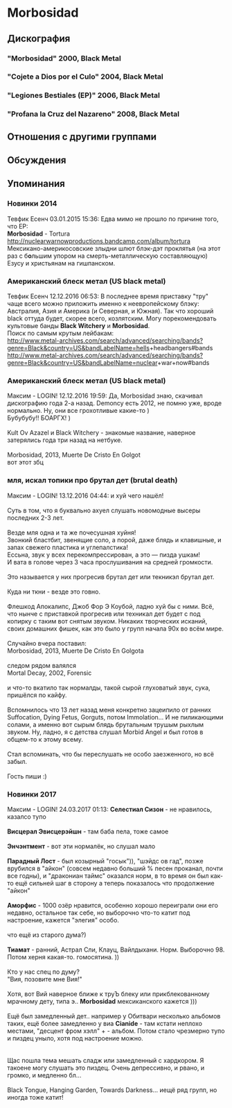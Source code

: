 # Morbosidad



## Дискография

### "Morbosidad" 2000, Black Metal



### "Cojete a Dios por el Culo" 2004, Black Metal



### "Legiones Bestiales (EP)" 2006, Black Metal



### "Profana la Cruz del Nazareno" 2008, Black Metal




## Отношения с другими группами


## Обсуждения


## Упоминания

### Новинки 2014

Тевфик Есенч 03.01.2015 15:36:
Едва мимо не прошло по причине того, что EP:<BR><B>Morbosidad</B> - Tortura <A HREF="http://nuclearwarnowproductions.bandcamp.com/album/tortura" TARGET="_blank">http://nuclearwarnowproductions.bandcamp.com/album/tortura</A><BR>Мексикано-америкосовские злыдни шлют блэк-дэт проклятья (на этот раз с б<B>о</B>льшим упором на смерть-металлическую составляющую) Езусу и христьянам на гишпанском.

### Американский блеск метал (US black metal)

Тевфик Есенч 12.12.2016 06:53:
В последнее время приставку "тру" чаще всего можно приложить именно к неевропейскому блэку: Австралия, Азия и Америка (и Северная, и Южная). Так что хороший black оттуда будет, скорее всего, козлятским. Могу порекомендовать культовые банды <B>Black Witchery</B> и <B>Morbosidad</B>.<BR>Поиск по самым крутым лейбакам:<BR><A HREF="http://www.metal-archives.com/search/advanced/searching/bands?genre=Black&country=US&bandLabelName=hells" TARGET="_blank">http://www.metal-archives.com/search/advanced/searching/bands?genre=Black&country=US&bandLabelName=hells</A>+headbangers#bands<BR><A HREF="http://www.metal-archives.com/search/advanced/searching/bands?genre=Black&country=US&bandLabelName=nuclear" TARGET="_blank">http://www.metal-archives.com/search/advanced/searching/bands?genre=Black&country=US&bandLabelName=nuclear</A>+war+now#bands<BR>

### Американский блеск метал (US black metal)

Максим - LOGIN! 12.12.2016 19:59:
Да, Morbosidad знаю, скачивал дискографию года 2-а назад. Demoncy есть 2012, не помню уже, вроде нормально. Ну, они все грохотливые какие-то )<BR>Бубубубу!! БОАРГХ! )<BR><BR>Kult Ov Azazel и Black Witchery - знакомые название, наверное затерялись года три назад на нетбуке.<BR><BR>Morbosidad, 2013, Muerte De Cristo En Golgot<BR>вот этот збц

### мля, искал топики про брутал дет (brutal death)

Максим - LOGIN! 13.12.2016 04:44:
и хуй чего нашёл!<BR><BR>Суть в том, что я буквально ахуел слушать новомодные высеры последних 2-3 лет. <BR><BR>Везде мля одна и та же почесушная хуйня!<BR>Звонкий бластбит, звенящие соло, а порой, даже блядь и клавишные, и запах свежего пластика и углепалстика!<BR>Ессьна, звук у всех перекомпрессирован, а это — пизда ушкам!<BR>И вата в голове через 3 часа прослушивания на средней громкости.<BR><BR>Это называется у них прогресив брутал дет или текникэл брутал дет.<BR><BR>Куда ни ткни - везде это говно.<BR><BR>Флешкод Апокалипс, Джоб Фор Э Коубой, ладно хуй бы с ними. Всё, что нынче с приставкой прогресив или техникал дет будет с под копирку с таким вот снятым звуком. Никаких творческих исканий, своих домашних фишек, как это было у групп начала 90х во всём мире. <BR><BR>Случайно вчера поставил:<BR>Morbosidad, 2013, Muerte De Cristo En Golgota<BR><BR>следом рядом валялся<BR>Mortal Decay, 2002, Forensic<BR><BR>и что-то вкатило так нормалды, такой сырой глуховатый звук, сука, пришёлся по кайфу. <BR><BR>Вспомнилось что 13 лет назад меня конкретно зацеипило от ранних Suffocation, Dying Fetus, Gorguts, потом Immolation... И не пиликающими солами, а именно вот сырым блядь брутальным трушым рыхлым звуком. Ну, ладно, я с детства слушал Morbid Angel и был готов в общем-то к этому всему.<BR><BR>Стал вспоминать, что бы переслушать не особо заезженного, но всё забыл.<BR><BR>Гость пиши :)

### Новинки 2017

Максим - LOGIN! 24.03.2017 01:13:
<B>Селестиал Сизон</B> - не нравилось, казалсо тупо<BR><BR><B>Висцерал Эвисцерэйшн</B> - там баба пела, тоже самое<BR><BR><B>Энчэнтмент</B> - вот эти нормалёк, но слушал мало<BR><BR><B>Парадный Лост</B> - был козырный "госык")), "шэйдс ов гад", позже врубился в "айкон" (совсем недавно больший % песен проканал, почти все годны), и "дракониан таймс" оказался норм, в то время он был как-то ещё сильней шаг в сторону а теперь показалось что продолжение "айкон"<BR><BR><B>Аморфис</B> - 1000 озёр нравится, особенно хорошо переиграли они его недавно, остальное так себе, но выборочно что-то катит под настроение, кажется "элегия" особо.<BR><BR>что ещё из старого дума?)<BR><BR><B>Тиамат</B> - ранний, Астрал Сли, Клауц, Вайлдыхани. Норм. Выборочно 98. Потом херня какая-то. гомосятина. ))<BR><BR>Кто у нас спец по думу?<BR>"Вия, позовите мне Вия!"<BR><BR>Хотя, вот Вий наверное ближе к труЪ блеку или прикблекованному мрачному дету, типа э.. <B>Morbosidad</B> мексиканского кажется )))<BR><BR>Ещё был замедленный дет.. например у Обитвари несколько альбомов таких, ещё более замедленно у виа <B>Cianide</B> - там кстати неплохо местами, "десцент фром хэлл" + - альбом. Потом стало чрезмерно тупо и пиздец уныло, хотя под настроение можно.<BR><BR><BR>Щас пошла тема мешать сладж или замедленный с хардкором. Я такоене могу слушать это пиздец. Очень депрессивно, и рвано, и громко, и медленно бл... <BR><BR>Black Tongue, Hanging Garden, Towards Darkness...  иещё ряд групп, но иногда тоже катит!

